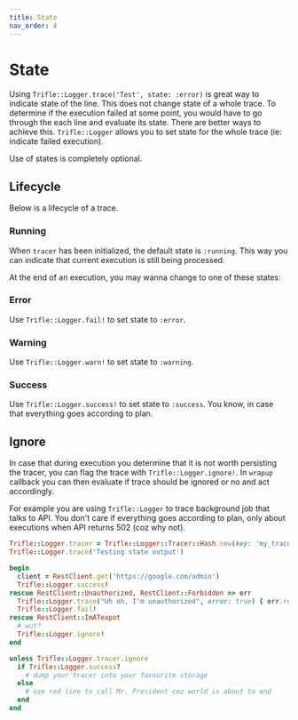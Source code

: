 ```yaml
---
title: State
nav_order: 4
---
```


# State

Using `Trifle::Logger.trace('Test', state: :error)` is great way to indicate state of the line. This does not change state of a whole trace. To determine if the execution failed at some point, you would have to go through the each line and evaluate its state. There are better ways to achieve this. `Trifle::Logger` allows you to set state for the whole trace (ie: indicate failed execution).

Use of states is completely optional.

## Lifecycle

Below is a lifecycle of a trace.

### Running

When `tracer` has been initialized, the default state is `:running`. This way you can indicate that current execution is still being processed.

At the end of an execution, you may wanna change to one of these states:

### Error

Use `Trifle::Logger.fail!` to set state to `:error`.

### Warning

Use `Trifle::Logger.warn!` to set state to `:warning`.

### Success

Use `Trifle::Logger.success!` to set state to `:success`. You know, in case that everything goes according to plan.

## Ignore

In case that during execution you determine that it is not worth persisting the tracer, you can flag the trace with `Trifle::Logger.ignore!`. In `wrapup` callback you can then evaluate if trace should be ignored or no and act accordingly.

For example you are using `Trifle::Logger` to trace background job that talks to API. You don't care if everything goes according to plan, only about executions when API returns 502 (coz why not).

```ruby
Trifle::Logger.tracer = Trifle::Logger::Tracer::Hash.new(key: 'my_trace')
Trifle::Logger.trace('Testing state output')

begin
  client = RestClient.get('https://google.com/admin')
  Trifle::Logger.success!
rescue RestClient::Unauthorized, RestClient::Forbidden => err
  Trifle::Logger.trace("Uh oh, I'm unauthorized", error: true) { err.response }
  Trifle::Logger.fail!
rescue RestClient::ImATeapot
  # wut?
  Trifle::Logger.ignore!
end

unless Trifle::Logger.tracer.ignore
  if Trifle::Logger.success?
    # dump your tracer into your favourite storage
  else
    # use red line to call Mr. President coz world is about to end
  end
end
```
